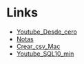 # Links 
- [Youtube_Desde_cero](https://www.youtube.com/playlist?list=PLs2WUiy9vTEECEsvGbFfF-YkEw-2hgo-m)
- [Notas](https://docs.google.com/presentation/d/1BxTFFzVB8GUF4w4F2qxIbRLaEUuGADGxdJq44Cxlbxk/edit#slide=id.p)
- [Crear_csv_Mac](https://www.youtube.com/watch?v=teDjSsPzqR4&t=206s)
- [Youtube_SQL10_min](https://www.youtube.com/watch?v=yLoh2sSDECw&list=PLs2WUiy9vTEECEsvGbFfF-YkEw-2hgo-m&index=3)
